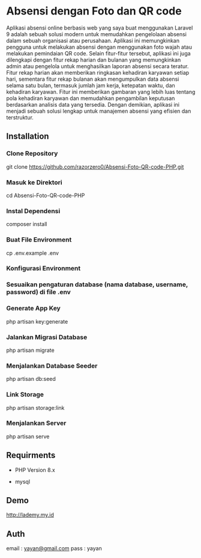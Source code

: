 
# Absensi dengan Foto dan QR code 


Aplikasi absensi online berbasis web yang saya buat menggunakan Laravel 9 adalah sebuah solusi modern untuk memudahkan pengelolaan absensi dalam sebuah organisasi atau perusahaan. Aplikasi ini memungkinkan pengguna untuk melakukan absensi dengan menggunakan foto wajah atau melakukan pemindaian QR code. Selain fitur-fitur tersebut, aplikasi ini juga dilengkapi dengan fitur rekap harian dan bulanan yang memungkinkan admin atau pengelola untuk menghasilkan laporan absensi secara teratur. Fitur rekap harian akan memberikan ringkasan kehadiran karyawan setiap hari, sementara fitur rekap bulanan akan mengumpulkan data absensi selama satu bulan, termasuk jumlah jam kerja, ketepatan waktu, dan kehadiran karyawan. Fitur ini memberikan gambaran yang lebih luas tentang pola kehadiran karyawan dan memudahkan pengambilan keputusan berdasarkan analisis data yang tersedia. Dengan demikian, aplikasi ini menjadi sebuah solusi lengkap untuk manajemen absensi yang efisien dan terstruktur.


## Installation


### Clone Repository
git clone https://github.com/razorzero0/Absensi-Foto-QR-code-PHP.git

### Masuk ke Direktori
cd Absensi-Foto-QR-code-PHP

### Instal Dependensi
composer install

### Buat File Environment
cp .env.example .env

### Konfigurasi Environment
### Sesuaikan pengaturan database (nama database, username, password) di file .env

### Generate App Key
php artisan key:generate

### Jalankan Migrasi Database
php artisan migrate

### Menjalankan Database Seeder
php artisan db:seed

### Link Storage
php artisan storage:link

### Menjalankan Server
php artisan serve



## Requirments

- PHP Version 8.x

- mysql


## Demo

http://lademy.my.id


## Auth

email   : yayan@gmail.com
pass    : yayan
